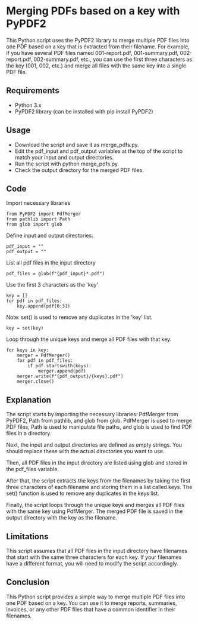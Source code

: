 
# Merging PDFs based on a key with PyPDF2

This Python script uses the PyPDF2 library to merge multiple PDF files into one PDF based on a key that is extracted from their filename. For example, if you have several PDF files named 001-report.pdf, 001-summary.pdf, 002-report.pdf, 002-summary.pdf, etc., you can use the first three characters as the key (001, 002, etc.) and merge all files with the same key into a single PDF file.
## Requirements

- Python 3.x
- PyPDF2 library (can be installed with pip install PyPDF2)


## Usage

- Download the script and save it as merge_pdfs.py.
- Edit the pdf_input and pdf_output variables at the top of the script to match your input and output directories.
- Run the script with python merge_pdfs.py.
- Check the output directory for the merged PDF files.



## Code

Import necessary libraries
```
from PyPDF2 import PdfMerger
from pathlib import Path
from glob import glob
```
Define input and output directories:
```
pdf_input = ""
pdf_output = ""
```

List all pdf files in the input directory

```
pdf_files = glob(f"{pdf_input}*.pdf")
```

Use the first 3 characters as the 'key'
```
key = []
for pdf in pdf_files:
    key.append(pdf[0:3])
```
Note: set() is used to remove any duplicates in the 'key' list.
```
key = set(key)
```
Loop through the unique keys and merge all PDF files with that key:
```
for keys in key: 
    merger = PdfMerger()
    for pdf in pdf_files:
        if pdf.startswith(keys):
            merger.append(pdf)
    merger.write(f"{pdf_output}/{keys}.pdf")
    merger.close()
```

## Explanation
The script starts by importing the necessary libraries: PdfMerger from PyPDF2, Path from pathlib, and glob from glob. PdfMerger is used to merge PDF files, Path is used to manipulate file paths, and glob is used to find PDF files in a directory.

Next, the input and output directories are defined as empty strings. You should replace these with the actual directories you want to use.

Then, all PDF files in the input directory are listed using glob and stored in the pdf_files variable.

After that, the script extracts the keys from the filenames by taking the first three characters of each filename and storing them in a list called keys. The set() function is used to remove any duplicates in the keys list.

Finally, the script loops through the unique keys and merges all PDF files with the same key using PdfMerger. The merged PDF file is saved in the output directory with the key as the filename.

## Limitations
This script assumes that all PDF files in the input directory have filenames that start with the same three characters for each key. If your filenames have a different format, you will need to modify the script accordingly.

## Conclusion
This Python script provides a simple way to merge multiple PDF files into one PDF based on a key. You can use it to merge reports, summaries, invoices, or any other PDF files that have a common identifier in their filenames.
